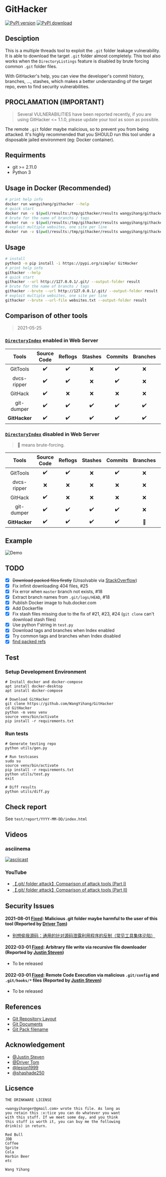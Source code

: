 # GitHacker

[![PyPI version](https://badge.fury.io/py/GitHacker.svg)](https://badge.fury.io/py/GitHacker)
[![PyPI download](https://img.shields.io/pypi/dm/githacker.svg)](https://pypistats.org/packages/githacker)

## Desciption

This is a multiple threads tool to exploit the `.git` folder leakage vulnerability. It is able to download the target `.git` folder almost completely. This tool also works when the `DirectoryListings` feature is disabled by brute forcing common `.git` folder files.

With GitHacker's help, you can view the developer's commit history, branches, ..., stashes, which makes a better understanding of the target repo, even to find security vulnerabilities.

## PROCLAMATION (IMPORTANT)

> Several VULNERABILITIES have been reported recently, if you are using
> GitHacker <= 1.1.0, please update your tool as soon as possible.

The remote `.git` folder maybe malicious, so to prevent you from being attacked.
It's highly recommended that you SHOULD run this tool under a disposable jailed environment
(eg: Docker container).

## Requirments

* git >= 2.11.0
* Python 3

## Usage in Docker (Recommended)

```bash
# print help info
docker run wangyihang/githacker --help
# quick start
docker run -v $(pwd)/results:/tmp/githacker/results wangyihang/githacker --output-folder /tmp/githacker/results --url http://127.0.0.1/.git/
# brute for the name of branchs / tags
docker run -v $(pwd)/results:/tmp/githacker/results wangyihang/githacker --brute --output-folder /tmp/githacker/results --url http://127.0.0.1/.git/
# exploit multiple websites, one site per line
docker run -v $(pwd)/results:/tmp/githacker/results wangyihang/githacker --brute --output-folder /tmp/githacker/results --url-file websites.txt
```

## Usage

```bash
# install
python3 -m pip install -i https://pypi.org/simple/ GitHacker
# print help info
githacker --help
# quick start
githacker --url http://127.0.0.1/.git/ --output-folder result
# brute for the name of branchs / tags
githacker --brute --url http://127.0.0.1/.git/ --output-folder result
# exploit multiple websites, one site per line
githacker --brute --url-file websites.txt --output-folder result
```

## Comparison of other tools

> 2021-05-25

### [`DirectoryIndex`](https://httpd.apache.org/docs/2.4/mod/mod_dir.html#directoryindex) enabled in Web Server

|     Tools     |    Source Code     |      Reflogs       |      Stashes       |      Commits       |      Branches      |      Remotes       |        Tags        |
| :-----------: | :----------------: | :----------------: | :----------------: | :----------------: | :----------------: | :----------------: | :----------------: |
|   GitTools    | :heavy_check_mark: | :heavy_check_mark: |        :x:         | :heavy_check_mark: |        :x:         | :heavy_check_mark: |        :x:         |
|  dvcs-ripper  | :heavy_check_mark: | :heavy_check_mark: |        :x:         | :heavy_check_mark: |        :x:         | :heavy_check_mark: |        :x:         |
|    GitHack    | :heavy_check_mark: |        :x:         |        :x:         |        :x:         |        :x:         |        :x:         |        :x:         |
|  git-dumper   | :heavy_check_mark: | :heavy_check_mark: | :heavy_check_mark: | :heavy_check_mark: | :heavy_check_mark: | :heavy_check_mark: | :heavy_check_mark: |
| **GitHacker** | :heavy_check_mark: | :heavy_check_mark: | :heavy_check_mark: | :heavy_check_mark: | :heavy_check_mark: | :heavy_check_mark: | :heavy_check_mark: |

### [`DirectoryIndex`](https://httpd.apache.org/docs/2.4/mod/mod_dir.html#directoryindex) disabled in Web Server

> :muscle: means brute-forcing.

|     Tools     |    Source Code     |      Reflogs       |      Stashes       |      Commits       |      Branches      |      Remotes       |        Tags        |
| :-----------: | :----------------: | :----------------: | :----------------: | :----------------: | :----------------: | :----------------: | :----------------: |
|   GitTools    | :heavy_check_mark: | :heavy_check_mark: |        :x:         | :heavy_check_mark: |        :x:         | :heavy_check_mark: |        :x:         |
|  dvcs-ripper  |        :x:         |        :x:         |        :x:         |        :x:         |        :x:         |        :x:         |        :x:         |
|    GitHack    | :heavy_check_mark: |        :x:         |        :x:         |        :x:         |        :x:         |        :x:         |        :x:         |
|  git-dumper   | :heavy_check_mark: | :heavy_check_mark: | :heavy_check_mark: | :heavy_check_mark: |        :x:         | :heavy_check_mark: |        :x:         |
| **GitHacker** | :heavy_check_mark: | :heavy_check_mark: | :heavy_check_mark: | :heavy_check_mark: |      :muscle:      | :heavy_check_mark: |      :muscle:      |

## Example

![Demo](./figure/demo.gif)

## TODO

- [x] ~~Download packed files firstly~~ (Unsolvable via [StackOverflow](https://stackoverflow.com/questions/27789484/how-does-git-know-the-sha1-name-of-the-pack-files))
- [x] Fix infinit downloading 404 files, #25
- [x] Fix error when `master` branch not exists, #18
- [x] Extract branch names from `.git/logs/HEAD`, #18
- [x] Publish Docker image to hub.docker.com
- [x] Add Dockerfile
- [x] Fix stash files missing due to the fix of #21, #23, #24 (`git clone` can't download stash files)
- [x] Use python f'string in `test.py`
- [x] Download tags and branches when Index enabled
- [x] Try common tags and branches when Index disabled
- [x] [find packed refs](https://github.com/WangYihang/GitHacker/issues/1#issuecomment-487135667)

## Test

### Setup Development Environment

```
# Install docker and docker-compose
apt install docker-desktop
apt install docker-compose

# Download GitHacker
git clone https://github.com/WangYihang/GitHacker
cd GitHacker
python -m venv venv
source venv/bin/activate
pip install -r requirements.txt
```

### Run tests

```
# Generate testing repo
python utils/gen.py

# Run testcases
sudo su
source venv/bin/activate
pip install -r requirements.txt
python utils/test.py
exit

# Diff results
python utils/diff.py
```

## Check report

See `test/report/YYYY-MM-DD/index.html`

## Videos
### asciinema

[![asciicast](https://asciinema.org/a/xgRmZ9dNvzhe3T2XRYDJe15Rj.png)](https://asciinema.org/a/xgRmZ9dNvzhe3T2XRYDJe15Rj)

### YouTube
* [【.git/ folder attack】Comparison of attack tools (Part I)](https://www.youtube.com/watch?v=Bs3QpVGf2uk)
* [【.git/ folder attack】Comparison of attack tools (Part II)](https://www.youtube.com/watch?v=Xzg4kQt4qEo)

## Security Issues

#### 2021-08-01 [Fixed](https://github.com/WangYihang/GitHacker/commit/e105b5c04329e9c4b8080029976bc73d12b1f23f): Malicious .git folder maybe harmful to the user of this tool (Reported by [Driver Tom](https://drivertom.blogspot.com))

* [别想偷我源码：通用的针对源码泄露利用程序的反制（常见工具集体沦陷）](https://drivertom.blogspot.com/2021/08/git.html)

#### 2022-03-01 [Fixed](https://github.com/WangYihang/GitHacker/commit/806095e807d20e06d5f192928f1f525510a34688): Arbitrary file write via recursive file downloader (Reported by [Justin Steven](https://twitter.com/justinsteven))

* To be released

#### 2022-03-01 [Fixed](https://github.com/WangYihang/GitHacker/commit/f97710c2cf0351308fc81666448e00004b7d14f9): Remote Code Execution via malicious `.git/config` and `.git/hooks/*` files (Reported by [Justin Steven](https://twitter.com/justinsteven))

* To be released

## References

* [Git Repository Layout](https://mirrors.edge.kernel.org/pub/software/scm/git/docs/gitrepository-layout.html)
* [Git Documents](https://git-scm.com/docs)
* [Git Pack filename](https://stackoverflow.com/questions/27789484/how-does-git-know-the-sha1-name-of-the-pack-files)

## Acknowledgement

- [@Justin Steven](https://twitter.com/justinsteven)
- [@Driver Tom](https://drivertom.blogspot.com)
- [@lesion1999](https://github.com/lesion1999)
- [@shashade250](https://github.com/shashade250)

## Licsence
```
THE DRINKWARE LICENSE

<wangyihanger@gmail.com> wrote this file. As long as
you retain this :x:tice you can do whatever you want
with this stuff. If we meet some day, and you think
this stuff is worth it, you can buy me the following
drink(s) in return.

Red Bull
JDB
Coffee
Sprite
Cola
Harbin Beer
etc

Wang Yihang
```
